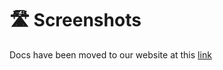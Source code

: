 # 🛣️ Screenshots

Docs have been moved to our website at this [link](https://tomatophp.com/en/open-source/filament-browser)
